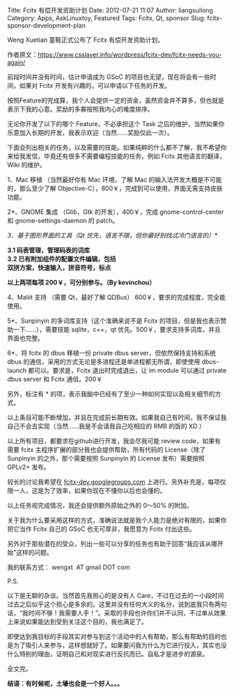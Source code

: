 Title: Fcitx 有偿开发资助计划
Date: 2012-07-21 11:07
Author: liangsuilong
Category: Apps, AskLinuxtoy, Featured
Tags: Fcitx, Qt, sponsor
Slug: fcitx-sponsor-development-plan

Weng Xuetian 童鞋正式公布了 Fcitx 有偿开发资助计划。

作者原文：<https://www.csslayer.info/wordpress/fcitx-dev/fcitx-needs-you-again/>

前段时间并没有时间，估计申请成为 GSoC
的项目也无望，现在将会有一些时间，如果对 Fcitx
开发有兴趣的，可以申请以下任务的开发。

按照Feature的完成算，我个人会提供一定的资金，虽然资金并不算多，但也就是表示下我的心意。奖励的多寡按照我内心的难度排序。

无论你开发了以下的哪个 Feature，不必承担这个 Task
之后的维护，当然如果你乐意加入长期的开发，我表示欢迎（当然……奖励仅此一次）。

下面会列出相关的任务，以及需要的技能。如果纯粹的什么都不了解，我不希望你来给我发信，毕竟还有很多不需要编程技能的任务，例如
Fcitx 其他语言的翻译，Wiki 的维护。

1、Mac 移植 （当然最好你有 Mac 环境，了解 Mac
的输入法开发大概是不可能的，那么至少了解
Objective-C），800￥，完成到可以使用，界面无需支持皮肤功能。

2*、GNOME 集成 （Glib，Gtk 的开发），400￥，完成 gnome-control-center 和
gnome-settings-daemon 的 patch。

**3*、基于图形界面的工具（Qt
优先，语言不限，但你最好别找忒冷门语言的）**

**3.1 码表管理，管理码表的词库**  
**3.2 已有附加组件的配置文件编辑，包括**  
**双拼方案，快速输入，拼音符号，标点**

**以上两项每项 200￥，可分别参与。（By kevinchou）**

4、Maliit 支持 （需要 Qt，最好了解 QDBus）
600￥，要求的完成程度，完全能使用。

5*、Sunpinyin 的多词库支持（这个准确来说不是 Fcitx
的项目，但是我也表示赞助一下……），需要技能 sqlite，c++，qt
优先。500￥，要求支持多词库，并且界面也完整。

6*、将 fcitx 的 dbus 移植一份 private dbus server，但依然保持支持和系统
dbus 的通信，采用的方式无论是多进程还是单进程都无所谓，即使使用
dbus-launch 都可以。要求是，Fcitx 退出时完成退出，让 im module 可以通过
private dbus server 和 Fcitx 通信。200￥

另外，标注有 *
的项，表示我脑中已经有了至少一种如何实现以及相关细节的方式。

以上条目可能不断增加，并且在完成前长期有效。如果我自己有时间，我不保证我自己不会去实现（当然……我是不会请我自己吃相应的
RMB 的饭的 XD ）

以上所有项目，都要求在github进行开发，我会尽我可能 review
code，如果有需要 fcitx 主程序扩展的部分我也会提供帮助，所有代码的
License（除了 Sunpinyin 的之外，那个需要按照 Sunpinyin 的 License
发布）需要按照 GPLv2+ 发布。

较长的讨论我希望在
[fcitx-dev.googlegroups.com](fcitx-dev.googlegroups.com)
上进行。另外补充是，每项仅限一人，这是为了效率，如果你现在不懂你以后也会懂的。

以上任务视完成情况，我还会提供额外原始之外的 0～50% 的附加。

关于我为什么要采用这样的方式，准确说法就是我个人能力是绝对有限的，如果你把它当作
Fcitx 自己的 GSoC 也无可厚非，我愿意为 Fcitx 付出这些。

另外对于那些潜在的受众，列出一些可以分享的任务也有助于回答“我应该从哪开始”这样的问题。

我的联系方式： wengxt  AT gmail DOT com

P.S.

以下是无聊的杂谈。当然首先我担心的是没有人
Care，不过在过去的一小段时间过去之后似乎这个担心是多余的。这里并没有任何大义的名分，说到底我只有两句话，“我时间不够！我需要人手！”。采取的手段也许你们并不认同，不过单从效果上来说如果能达到受到关注这个目的，我也满足了。

即使达到我目标的手段其实对参与到这个活动中的人有帮助，那么有帮助的目的也是为了吸引人来参与，这样想就好了。如果要问我为什么为它进行投入，其实也没什么特别的理由，证明自己和对现实进行反抗而已。自私才是进步的源泉。

全文完。

**结语：有时候呢，土壕也会是一个好人。。。**

<div>

</div>
